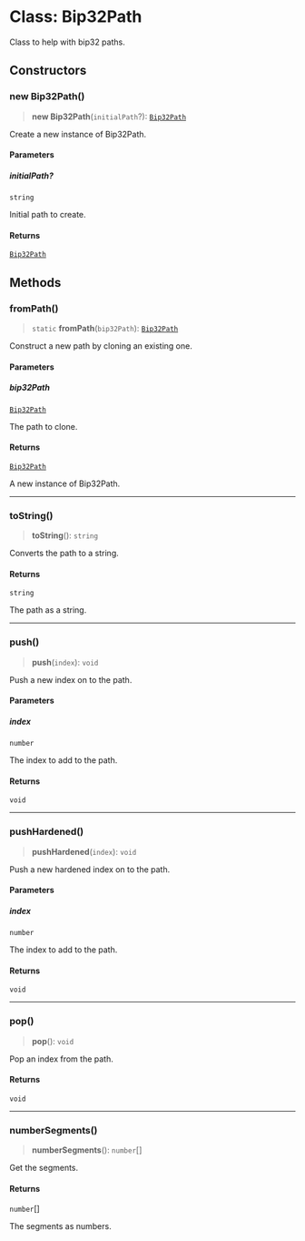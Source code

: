 # Class: Bip32Path

Class to help with bip32 paths.

## Constructors

### new Bip32Path()

> **new Bip32Path**(`initialPath`?): [`Bip32Path`](Bip32Path.md)

Create a new instance of Bip32Path.

#### Parameters

##### initialPath?

`string`

Initial path to create.

#### Returns

[`Bip32Path`](Bip32Path.md)

## Methods

### fromPath()

> `static` **fromPath**(`bip32Path`): [`Bip32Path`](Bip32Path.md)

Construct a new path by cloning an existing one.

#### Parameters

##### bip32Path

[`Bip32Path`](Bip32Path.md)

The path to clone.

#### Returns

[`Bip32Path`](Bip32Path.md)

A new instance of Bip32Path.

***

### toString()

> **toString**(): `string`

Converts the path to a string.

#### Returns

`string`

The path as a string.

***

### push()

> **push**(`index`): `void`

Push a new index on to the path.

#### Parameters

##### index

`number`

The index to add to the path.

#### Returns

`void`

***

### pushHardened()

> **pushHardened**(`index`): `void`

Push a new hardened index on to the path.

#### Parameters

##### index

`number`

The index to add to the path.

#### Returns

`void`

***

### pop()

> **pop**(): `void`

Pop an index from the path.

#### Returns

`void`

***

### numberSegments()

> **numberSegments**(): `number`[]

Get the segments.

#### Returns

`number`[]

The segments as numbers.
